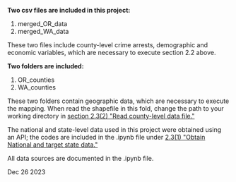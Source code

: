**Two csv files are included in this project:**

1. merged_OR_data
2. merged_WA_data

These two files include county-level crime arrests, demographic and economic variables, which are necessary to execute section 2.2 above.

**Two folders are included:**

1. OR_counties 
2. WA_counties

These two folders contain geographic data, which are necessary to execute the mapping. When read the shapefile in this fold, change the path to your working directory in <u> section 2.3(2) "Read county-level data file." </u>


The national and state-level data used in this project were obtained using an API; the codes are included in the .ipynb file under <u>2.3(1) "Obtain National and target state data."</u>


All data sources are documented in the .ipynb file.



Dec 26 2023
